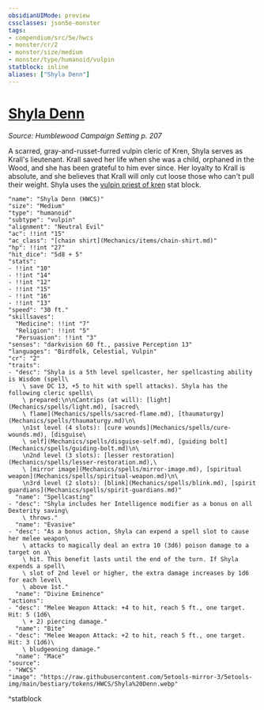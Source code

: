 ```yaml
---
obsidianUIMode: preview
cssclasses: json5e-monster
tags:
- compendium/src/5e/hwcs
- monster/cr/2
- monster/size/medium
- monster/type/humanoid/vulpin
statblock: inline
aliases: ["Shyla Denn"]
---
```

# [Shyla Denn](Mechanics\bestiary\npc/shyla-denn-hwcs.md)
*Source: Humblewood Campaign Setting p. 207*  

A scarred, gray-and-russet-furred vulpin cleric of Kren, Shyla serves as Krall's lieutenant. Krall saved her life when she was a child, orphaned in the Wood, and she has been grateful to him ever since. Her loyalty to Krall is absolute, and she believes that Krall will only cut loose those who can't pull their weight. Shyla uses the [vulpin priest of kren](Mechanics/bestiary/humanoid/vulpin-priest-of-kren-hwcs.md) stat block.

```statblock
"name": "Shyla Denn (HWCS)"
"size": "Medium"
"type": "humanoid"
"subtype": "vulpin"
"alignment": "Neutral Evil"
"ac": !!int "15"
"ac_class": "[chain shirt](Mechanics/items/chain-shirt.md)"
"hp": !!int "27"
"hit_dice": "5d8 + 5"
"stats":
- !!int "10"
- !!int "14"
- !!int "12"
- !!int "15"
- !!int "16"
- !!int "13"
"speed": "30 ft."
"skillsaves":
  "Medicine": !!int "7"
  "Religion": !!int "5"
  "Persuasion": !!int "3"
"senses": "darkvision 60 ft., passive Perception 13"
"languages": "Birdfolk, Celestial, Vulpin"
"cr": "2"
"traits":
- "desc": "Shyla is a 5th level spellcaster, her spellcasting ability is Wisdom (spell\
    \ save DC 13, +5 to hit with spell attacks). Shyla has the following cleric spells\
    \ prepared:\n\nCantrips (at will): [light](Mechanics/spells/light.md), [sacred\
    \ flame](Mechanics/spells/sacred-flame.md), [thaumaturgy](Mechanics/spells/thaumaturgy.md)\n\
    \n1st level (4 slots): [cure wounds](Mechanics/spells/cure-wounds.md), [disguise\
    \ self](Mechanics/spells/disguise-self.md), [guiding bolt](Mechanics/spells/guiding-bolt.md)\n\
    \n2nd level (3 slots): [lesser restoration](Mechanics/spells/lesser-restoration.md),\
    \ [mirror image](Mechanics/spells/mirror-image.md), [spiritual weapon](Mechanics/spells/spiritual-weapon.md)\n\
    \n3rd level (2 slots): [blink](Mechanics/spells/blink.md), [spirit guardians](Mechanics/spells/spirit-guardians.md)"
  "name": "Spellcasting"
- "desc": "Shyla includes her Intelligence modifier as a bonus on all Dexterity saving\
    \ throws."
  "name": "Evasive"
- "desc": "As a bonus action, Shyla can expend a spell slot to cause her melee weapon\
    \ attacks to magically deal an extra 10 (3d6) poison damage to a target on a\
    \ hit. This benefit lasts until the end of the turn. If Shyla expends a spell\
    \ slot of 2nd level or higher, the extra damage increases by 1d6 for each level\
    \ above 1st."
  "name": "Divine Eminence"
"actions":
- "desc": "Melee Weapon Attack: +4 to hit, reach 5 ft., one target. Hit: 5 (1d6\
    \ + 2) piercing damage."
  "name": "Bite"
- "desc": "Melee Weapon Attack: +2 to hit, reach 5 ft., one target. Hit: 3 (1d6)\
    \ bludgeoning damage."
  "name": "Mace"
"source":
- "HWCS"
"image": "https://raw.githubusercontent.com/5etools-mirror-3/5etools-img/main/bestiary/tokens/HWCS/Shyla%20Denn.webp"
```
^statblock